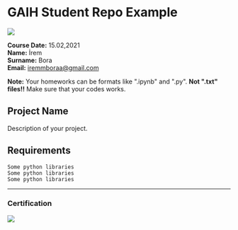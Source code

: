 # GAIH Student Repo Example
![](img/logo.png)

**Course Date:** 15.02,2021  
**Name:** İrem  
**Surname:** Bora  
**Email:** iremmboraa@gmail.com  

**Note:** Your homeworks can be formats like ".ipynb" and ".py". **Not ".txt" files!!** Make sure that your codes works.  

## Project Name
Description of your project.

## Requirements
```
Some python libraries
Some python libraries
Some python libraries
```
---

### Certification
![](img/certificate_ex.png)

